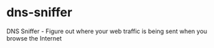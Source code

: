 # dns-sniffer
DNS Sniffer - Figure out where your web traffic is being sent when you browse the Internet
